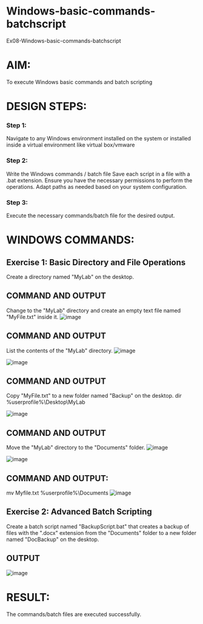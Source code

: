 # Windows-basic-commands-batchscript
Ex08-Windows-basic-commands-batchscript

# AIM:
To execute Windows basic commands and batch scripting

# DESIGN STEPS:

### Step 1:

Navigate to any Windows environment installed on the system or installed inside a virtual environment like virtual box/vmware 

### Step 2:

Write the Windows commands / batch file
Save each script in a file with a .bat extension.
Ensure you have the necessary permissions to perform the operations.
Adapt paths as needed based on your system configuration.
### Step 3:

Execute the necessary commands/batch file for the desired output. 




# WINDOWS COMMANDS:
## Exercise 1: Basic Directory and File Operations
Create a directory named "MyLab" on the desktop.


## COMMAND AND OUTPUT

Change to the "MyLab" directory and create an empty text file named "MyFile.txt" inside it.
![image](https://github.com/vamsikrishna272005/Windows-basic-commands-batchscript/assets/147477015/dad40a0f-95e6-4dc5-b79f-f079be18a517)


## COMMAND AND OUTPUT

List the contents of the "MyLab" directory.
![image](https://github.com/vamsikrishna272005/Windows-basic-commands-batchscript/assets/147477015/df8ed6a7-1e8c-4004-aaf2-2741e4a9c61a)

![image](https://github.com/vamsikrishna272005/Windows-basic-commands-batchscript/assets/147477015/b163aefc-26a6-4254-a331-8c5217c4c216)


## COMMAND AND OUTPUT

Copy "MyFile.txt" to a new folder named "Backup" on the desktop. dir %userprofile%\Desktop\MyLab

![image](https://github.com/vamsikrishna272005/Windows-basic-commands-batchscript/assets/147477015/02fba09f-919e-4098-97b4-b01b2d68b9b6)


## COMMAND AND OUTPUT

Move the "MyLab" directory to the "Documents" folder.
![image](https://github.com/vamsikrishna272005/Windows-basic-commands-batchscript/assets/147477015/d45b2913-6c26-48ab-972b-e89517750ea0)

![image](https://github.com/vamsikrishna272005/Windows-basic-commands-batchscript/assets/147477015/c392ea50-f419-4edb-ba85-7a7e81189815)


## COMMAND AND OUTPUT:
mv Myfile.txt %userprofile%\Documents
![image](https://github.com/vamsikrishna272005/Windows-basic-commands-batchscript/assets/147477015/3ee29bd5-9d18-4d0b-8e1a-3e3233f7e69b)


## Exercise 2: Advanced Batch Scripting
Create a batch script named "BackupScript.bat" that creates a backup of files with the ".docx" extension from the "Documents" folder to a new folder named "DocBackup" on the desktop.







## OUTPUT


![image](https://github.com/vamsikrishna272005/Windows-basic-commands-batchscript/assets/147477015/b27f613c-bb65-4fec-918d-02210df89db2)



# RESULT:
The commands/batch files are executed successfully.
